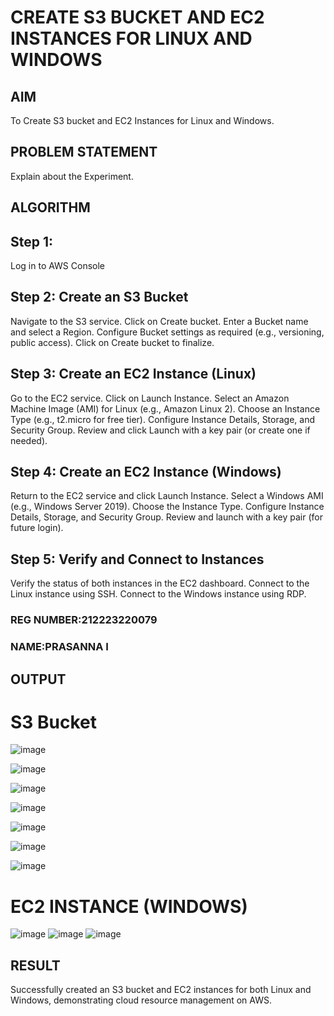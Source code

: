 # CREATE S3 BUCKET AND EC2 INSTANCES FOR LINUX AND WINDOWS
## AIM
To Create S3 bucket and EC2 Instances for Linux and Windows.
## PROBLEM STATEMENT
Explain about the Experiment.
## ALGORITHM
## Step 1:
Log in to AWS Console

## Step 2: Create an S3 Bucket
Navigate to the S3 service.
Click on Create bucket.
Enter a Bucket name and select a Region.
Configure Bucket settings as required (e.g., versioning, public access).
Click on Create bucket to finalize.

## Step 3: Create an EC2 Instance (Linux)
Go to the EC2 service.
Click on Launch Instance.
Select an Amazon Machine Image (AMI) for Linux (e.g., Amazon Linux 2).
Choose an Instance Type (e.g., t2.micro for free tier).
Configure Instance Details, Storage, and Security Group.
Review and click Launch with a key pair (or create one if needed).

## Step 4: Create an EC2 Instance (Windows)
Return to the EC2 service and click Launch Instance.
Select a Windows AMI (e.g., Windows Server 2019).
Choose the Instance Type.
Configure Instance Details, Storage, and Security Group.
Review and launch with a key pair (for future login).

## Step 5: Verify and Connect to Instances
Verify the status of both instances in the EC2 dashboard.
Connect to the Linux instance using SSH.
Connect to the Windows instance using RDP.
### REG NUMBER:212223220079
### NAME:PRASANNA I
## OUTPUT
# S3 Bucket
![image](https://github.com/user-attachments/assets/841d77ab-4828-46cb-97fc-04ceb06774c2)

![image](https://github.com/user-attachments/assets/0240a07d-b478-49a1-b0b4-de317d940035)

![image](https://github.com/user-attachments/assets/6be3e8a6-62e9-438d-857f-969c0e1a6100)

![image](https://github.com/user-attachments/assets/2e530af2-d883-4423-a480-1a36896a41a9)


![image](https://github.com/user-attachments/assets/5476be34-7d16-4f99-9512-5561e058806d)

![image](https://github.com/user-attachments/assets/a88b21dc-59a1-4c75-8916-9debda820f62)


![image](https://github.com/user-attachments/assets/dd4e76e8-5bc2-47ff-9e4d-9ebc9a069238)

# EC2 INSTANCE (WINDOWS)
![image](https://github.com/user-attachments/assets/dc864d64-465c-41c2-b9bf-8255e998aeb7)
![image](https://github.com/user-attachments/assets/08cbb1ad-d038-49b9-a5b3-8a158664a8df)
![image](https://github.com/user-attachments/assets/d62b88a9-64da-4d40-84af-ffb44ee118a5)

## RESULT
Successfully created an S3 bucket and EC2 instances for both Linux and Windows, demonstrating cloud resource management on AWS.
 

  


